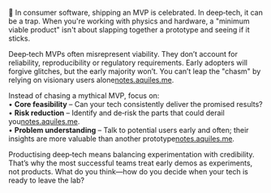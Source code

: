 🚀 In consumer software, shipping an MVP is celebrated. In deep‑tech, it can be a trap. When you're working with physics and hardware, a "minimum viable product" isn't about slapping together a prototype and seeing if it sticks.

Deep‑tech MVPs often misrepresent viability. They don’t account for reliability, reproducibility or regulatory requirements. Early adopters will forgive glitches, but the early majority won’t. You can’t leap the "chasm" by relying on visionary users alone[notes.aquiles.me](https://notes.aquiles.me/crossing_the_chasm/#:~:text=The%20chasm%20appears%20only%20on,to%20create%20a%20new%20market).

Instead of chasing a mythical MVP, focus on:  
• **Core feasibility** – Can your tech consistently deliver the promised results?  
• **Risk reduction** – Identify and de‑risk the parts that could derail you[notes.aquiles.me](https://notes.aquiles.me/difference_between_risk_and_uncertainty/#:~:text=The%20difference%20between%20risk%20and,Knight%20%282002).  
• **Problem understanding** – Talk to potential users early and often; their insights are more valuable than another prototype[notes.aquiles.me](https://notes.aquiles.me/customer_development/#:~:text=1,out%20and%20talking%20to%20people).

Productising deep‑tech means balancing experimentation with credibility. That’s why the most successful teams treat early demos as experiments, not products. What do you think—how do you decide when your tech is ready to leave the lab?